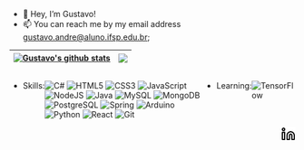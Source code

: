 - 👋 Hey, I’m Gustavo!
- 📫 You can reach me by my email address gustavo.andre@aluno.ifsp.edu.br;

| <a href="https://github.com/gustavofg1pontes"><img align="center" src="https://github-profile-summary-cards.vercel.app/api/cards/profile-details?username=gustavofg1pontes&theme=dracula" alt="Gustavo's github stats" /></a> | <a href="https://github.com/gustavofg1pontes"><img align="center" src="https://github-readme-stats.vercel.app/api/top-langs/?username=gustavofg1pontes&layout=compact&theme=dracula&hide_border=true" /></a> |
| ------------- | ------------- |

<div style="display: flex;">
  
- Skills: <br/>
  
![C#](https://img.shields.io/badge/c%23-%23239120.svg?style=for-the-badge&logo=csharp&logoColor=white)
![HTML5](https://img.shields.io/badge/html5-%23E34F26.svg?style=for-the-badge&logo=html5&logoColor=white)
![CSS3](https://img.shields.io/badge/css3-%231572B6.svg?style=for-the-badge&logo=css3&logoColor=white)
![JavaScript](https://img.shields.io/badge/javascript-%23323330.svg?style=for-the-badge&logo=javascript&logoColor=%23F7DF1E)
![NodeJS](https://img.shields.io/badge/node.js-6DA55F?style=for-the-badge&logo=node.js&logoColor=white)
![Java](https://img.shields.io/badge/java-%23ED8B00.svg?style=for-the-badge&logo=openjdk&logoColor=white)
![MySQL](https://img.shields.io/badge/mysql-%2300f.svg?style=for-the-badge&logo=mysql&logoColor=white)
![MongoDB](https://img.shields.io/badge/MongoDB-%234ea94b.svg?style=for-the-badge&logo=mongodb&logoColor=white)
![PostgreSQL](https://img.shields.io/badge/PostgreSQL-316192?style=for-the-badge&logo=postgresql&logoColor=white)
![Spring](https://img.shields.io/badge/Spring-6DB33F?style=for-the-badge&logo=spring&logoColor=white)
![Arduino](https://img.shields.io/badge/Arduino-00979D?style=for-the-badge&logo=Arduino&logoColor=white)
![Python](https://img.shields.io/badge/python-3670A0?style=for-the-badge&logo=python&logoColor=ffdd54)
![React](https://img.shields.io/badge/react-%2320232a.svg?style=for-the-badge&logo=react&logoColor=%2361DAFB)
![Git](https://img.shields.io/badge/git-%23F05033.svg?style=for-the-badge&logo=git&logoColor=white)

- Learning:<br/>

![TensorFlow](https://img.shields.io/badge/TensorFlow-%23FF6F00.svg?style=for-the-badge&logo=TensorFlow&logoColor=white)

</div>



<a target="_blank" href="https://www.linkedin.com/in/gustavoandrep/">
  <img align="right" src="linkedin.svg" height="25" width="25" />
</a>
